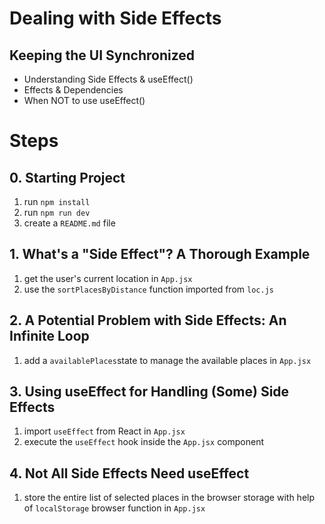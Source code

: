 # Dealing with Side Effects

## Keeping the UI Synchronized

- Understanding Side Effects & useEffect()
- Effects & Dependencies
- When NOT to use useEffect()

# Steps

## 0. Starting Project

1. run `npm install`
2. run `npm run dev`
3. create a `README.md` file

## 1. What's a "Side Effect"? A Thorough Example

1. get the user's current location in `App.jsx`
2. use the `sortPlacesByDistance` function imported from `loc.js`

## 2. A Potential Problem with Side Effects: An Infinite Loop

1. add a `availablePlaces`state to manage the available places in `App.jsx`

## 3. Using useEffect for Handling (Some) Side Effects

1. import `useEffect` from React in `App.jsx`
2. execute the `useEffect` hook inside the `App.jsx` component

## 4. Not All Side Effects Need useEffect

1. store the entire list of selected places in the browser storage with help of `localStorage` browser function in `App.jsx`
